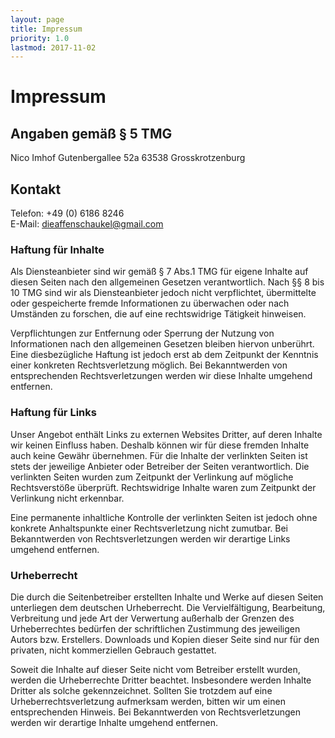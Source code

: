 ```yaml
---
layout: page
title: Impressum
priority: 1.0
lastmod: 2017-11-02
---
```


# Impressum

## Angaben gem&auml;&szlig; &sect; 5 TMG

Nico Imhof
Gutenbergallee 52a
63538 Grosskrotzenburg

## Kontakt

Telefon: +49 (0) 6186 8246  
E-Mail: <dieaffenschaukel@gmail.com>

### Haftung f&uuml;r Inhalte

Als Diensteanbieter sind wir
gem&auml;&szlig; &sect; 7 Abs.1 TMG f&uuml;r eigene Inhalte auf
diesen Seiten nach den allgemeinen Gesetzen verantwortlich. Nach
&sect;&sect; 8 bis 10 TMG sind wir als Diensteanbieter jedoch
nicht verpflichtet, &uuml;bermittelte oder gespeicherte fremde
Informationen zu &uuml;berwachen oder nach Umst&auml;nden zu
forschen, die auf eine rechtswidrige T&auml;tigkeit hinweisen.

Verpflichtungen zur Entfernung oder Sperrung der Nutzung von
Informationen nach den allgemeinen Gesetzen bleiben hiervon
unber&uuml;hrt. Eine diesbez&uuml;gliche Haftung ist jedoch erst
ab dem Zeitpunkt der Kenntnis einer konkreten Rechtsverletzung
m&ouml;glich. Bei Bekanntwerden von entsprechenden
Rechtsverletzungen werden wir diese Inhalte umgehend entfernen.

### Haftung f&uuml;r Links

Unser Angebot enth&auml;lt Links
zu externen Websites Dritter, auf deren Inhalte wir keinen
Einfluss haben. Deshalb k&ouml;nnen wir f&uuml;r diese fremden
Inhalte auch keine Gew&auml;hr &uuml;bernehmen. F&uuml;r die
Inhalte der verlinkten Seiten ist stets der jeweilige Anbieter
oder Betreiber der Seiten verantwortlich. Die verlinkten Seiten
wurden zum Zeitpunkt der Verlinkung auf m&ouml;gliche
Rechtsverst&ouml;&szlig;e &uuml;berpr&uuml;ft. Rechtswidrige
Inhalte waren zum Zeitpunkt der Verlinkung nicht erkennbar.

Eine permanente inhaltliche Kontrolle der verlinkten Seiten ist
jedoch ohne konkrete Anhaltspunkte einer Rechtsverletzung nicht
zumutbar. Bei Bekanntwerden von Rechtsverletzungen werden wir
derartige Links umgehend entfernen.

### Urheberrecht

Die durch die Seitenbetreiber erstellten Inhalte und Werke auf
diesen Seiten unterliegen dem deutschen Urheberrecht. Die
Vervielf&auml;ltigung, Bearbeitung, Verbreitung und jede Art der
Verwertung au&szlig;erhalb der Grenzen des Urheberrechtes
bed&uuml;rfen der schriftlichen Zustimmung des jeweiligen Autors
bzw. Erstellers. Downloads und Kopien dieser Seite sind nur
f&uuml;r den privaten, nicht kommerziellen Gebrauch gestattet.

Soweit die Inhalte auf dieser Seite nicht vom Betreiber erstellt
wurden, werden die Urheberrechte Dritter beachtet. Insbesondere
werden Inhalte Dritter als solche gekennzeichnet. Sollten Sie
trotzdem auf eine Urheberrechtsverletzung aufmerksam werden,
bitten wir um einen entsprechenden Hinweis. Bei Bekanntwerden
von Rechtsverletzungen werden wir derartige Inhalte umgehend
entfernen.
